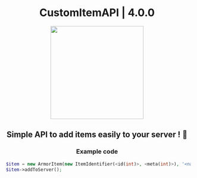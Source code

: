 <h1 align="center">CustomItemAPI | 4.0.0</h1>
<p align="center">
  <img width="250" height="250" src="https://github.com/Refaltor77/CustomItemAPI/blob/main/logo.png">
</p>

<h2 align="center">Simple API to add items easily to your server ! 🎊</h2>

<h3 align="center">Example code</h3>

```PHP
 $item = new ArmorItem(new ItemIdentifier(<id(int)>, <meta(int)>), '<name>', new ArmorTypeInfo(<defense(int)>, <durability(int)>, <slot(0, 1, 2, 3)>), 'texture_path');
 $item->addToServer();
```
